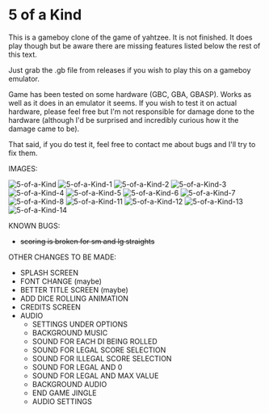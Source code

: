 # 5 of a Kind

This is a gameboy clone of the game of yahtzee. It is not finished. It does play though but be aware there are missing features listed below the rest of this text.

Just grab the .gb file from releases if you wish to play this on a gameboy emulator.

Game has been tested on some hardware (GBC, GBA, GBASP). Works as well as it does in an emulator it seems. If you wish to test it on actual hardware, please feel free but I'm not responsible for damage done to the hardware (although I'd be surprised and incredibly curious how it the damage came to be).

That said, if you do test it, feel free to contact me about bugs and I'll try to fix them.

IMAGES:

![5-of-a-Kind](https://user-images.githubusercontent.com/97451908/170585040-8fa8e3e0-6fc2-46ed-bfaf-a6305f70efc3.png)
![5-of-a-Kind-1](https://user-images.githubusercontent.com/97451908/170585042-29b1832d-8080-4114-a72d-fd47ad702929.png)
![5-of-a-Kind-2](https://user-images.githubusercontent.com/97451908/170585045-c05b2f2c-7ac8-4af2-830a-eea6c6621d0f.png)
![5-of-a-Kind-3](https://user-images.githubusercontent.com/97451908/170585046-ecaa0296-40af-416b-b03a-25f9fea75a4f.png)
![5-of-a-Kind-4](https://user-images.githubusercontent.com/97451908/170585047-0f80510c-0b68-48f6-92e3-264c77dcb88d.png)
![5-of-a-Kind-5](https://user-images.githubusercontent.com/97451908/170585049-6fc9cccc-de44-46f6-8dab-ac30d3030a54.png)
![5-of-a-Kind-6](https://user-images.githubusercontent.com/97451908/170585050-f419b8ef-64a6-49ba-a052-d2d8824e421e.png)
![5-of-a-Kind-7](https://user-images.githubusercontent.com/97451908/170585052-0c417984-3d70-452c-b3fa-8f9270209ad9.png)
![5-of-a-Kind-8](https://user-images.githubusercontent.com/97451908/170585055-d79275ec-e484-468c-b1e1-93f0909ef955.png)
![5-of-a-Kind-11](https://user-images.githubusercontent.com/97451908/170585056-e8848f5d-b96d-43d3-b515-8d47e5cc4b50.png)
![5-of-a-Kind-12](https://user-images.githubusercontent.com/97451908/170585058-f1a43d10-5fb5-49fd-aea9-fc0a24672345.png)
![5-of-a-Kind-13](https://user-images.githubusercontent.com/97451908/170585059-373fa803-7d3b-4034-9aed-b17096732be6.png)
![5-of-a-Kind-14](https://user-images.githubusercontent.com/97451908/170585061-1f27774a-5b04-4251-9f39-3c275a1698af.png)

KNOWN BUGS:
* ~~scoring is broken for sm and lg straights~~

OTHER CHANGES TO BE MADE:
* SPLASH SCREEN
* FONT CHANGE (maybe)
* BETTER TITLE SCREEN (maybe)
* ADD DICE ROLLING ANIMATION
* CREDITS SCREEN
* AUDIO
  * SETTINGS UNDER OPTIONS
  * BACKGROUND MUSIC
  * SOUND FOR EACH DI BEING ROLLED
  * SOUND FOR LEGAL SCORE SELECTION
  * SOUND FOR ILLEGAL SCORE SELECTION
  * SOUND FOR LEGAL AND 0
  * SOUND FOR LEGAL AND MAX VALUE
  * BACKGROUND AUDIO
  * END GAME JINGLE
  * AUDIO SETTINGS
